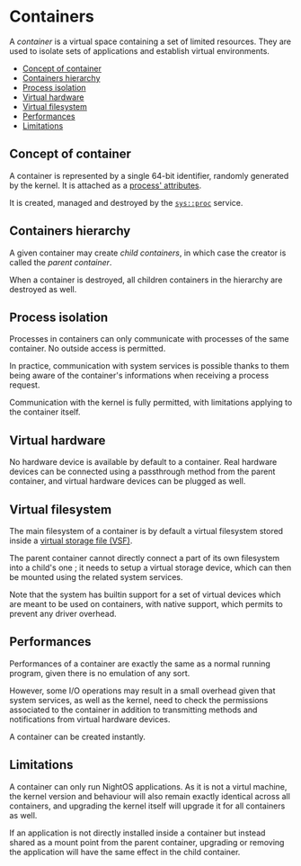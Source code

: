# Containers

A _container_ is a virtual space containing a set of limited resources. They are used to isolate sets of applications and establish virtual environments.

- [Concept of container](#concept-of-container)
- [Containers hierarchy](#containers-hierarchy)
- [Process isolation](#process-isolation)
- [Virtual hardware](#virtual-hardware)
- [Virtual filesystem](#virtual-filesystem)
- [Performances](#performances)
- [Limitations](#limitations)

## Concept of container

A container is represented by a single 64-bit identifier, randomly generated by the kernel. It is attached as a [process' attributes](kernel/processes.md#process-attributes).

It is created, managed and destroyed by the [`sys::proc`](services/system/process.md) service.

## Containers hierarchy

A given container may create _child containers_, in which case the creator is called the _parent container_.

When a container is destroyed, all children containers in the hierarchy are destroyed as well.

## Process isolation

Processes in containers can only communicate with processes of the same container. No outside access is permitted.

In practice, communication with system services is possible thanks to them being aware of the container's informations when receiving a process request.

Communication with the kernel is fully permitted, with limitations applying to the container itself.

## Virtual hardware

No hardware device is available by default to a container. Real hardware devices can be connected using a passthrough method from the parent container, and virtual hardware devices can be plugged as well.

## Virtual filesystem

The main filesystem of a container is by default a virtual filesystem stored inside a [virtual storage file (VSF)](../technical/file-formats.md#virtual-storages).

The parent container cannot directly connect a part of its own filesystem into a child's one ; it needs to setup a virtual storage device, which can then be mounted using the related system services.

Note that the system has builtin support for a set of virtual devices which are meant to be used on containers, with native support, which permits to prevent any driver overhead.

## Performances

Performances of a container are exactly the same as a normal running program, given there is no emulation of any sort.

However, some I/O operations may result in a small overhead given that system services, as well as the kernel, need to check the permissions associated to the container in addition to transmitting methods and notifications from virtual hardware devices.

A container can be created instantly.

## Limitations

A container can only run NightOS applications. As it is not a virtul machine, the kernel version and behaviour will also remain exactly identical across all containers, and upgrading the kernel itself will upgrade it for all containers as well.

If an application is not directly installed inside a container but instead shared as a mount point from the parent container, upgrading or removing the application will have the same effect in the child container.
